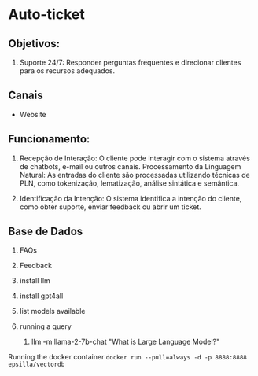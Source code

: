 # Auto-ticket


## Objetivos:

1. Suporte 24/7: Responder perguntas frequentes e direcionar clientes para os recursos adequados.

## Canais
- Website


## Funcionamento:

1. Recepção de Interação: O cliente pode interagir com o sistema através de chatbots, e-mail ou outros canais.
Processamento da Linguagem Natural: As entradas do cliente são processadas utilizando técnicas de PLN, como tokenização, lematização, análise sintática e semântica.

2. Identificação da Intenção: O sistema identifica a intenção do cliente, como obter suporte, enviar feedback ou abrir um ticket.


## Base de Dados
1. FAQs
2. Feedback


 
3. install llm
4. install gpt4all
5. list models available
6. running a query 
   1. llm -m llama-2-7b-chat "What is Large Language Model?"


Running the docker container
`docker run --pull=always -d -p 8888:8888 epsilla/vectordb`

